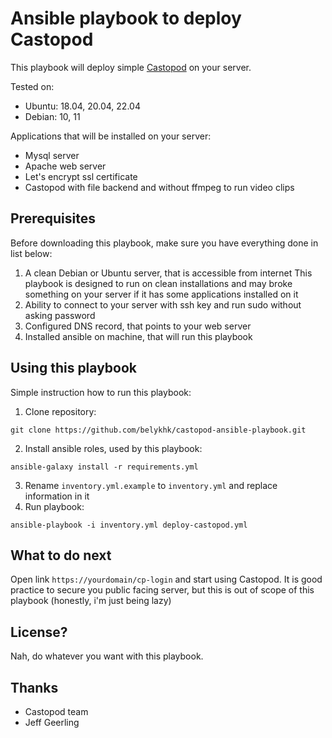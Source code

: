 # Ansible playbook to deploy Castopod
This playbook will deploy simple [Castopod](https://castopod.org/) on your server. 

Tested on: 
 * Ubuntu: 18.04, 20.04, 22.04
 * Debian: 10, 11

Applications that will be installed on your server:
 * Mysql server 
 * Apache web server
 * Let's encrypt ssl certificate 
 * Castopod with file backend and without ffmpeg to run video clips

## Prerequisites
Before downloading this playbook, make sure you have everything done in list below:

 1. A clean Debian or Ubuntu server, that is accessible from internet
 This playbook is designed to run on clean installations and may broke something on your server if it has some applications installed on it
 2. Ability to connect to your server with ssh key and run sudo without asking password 
 3. Configured DNS record, that points to your web server
 4. Installed ansible on machine, that will run this playbook

## Using this playbook
Simple instruction how to run this playbook:

 1. Clone repository:
 ```
 git clone https://github.com/belykhk/castopod-ansible-playbook.git
 ```
 2. Install ansible roles, used by this playbook:
 ```
 ansible-galaxy install -r requirements.yml
 ```
 3. Rename `inventory.yml.example` to `inventory.yml` and replace information in it 
 4. Run playbook:
 ```
 ansible-playbook -i inventory.yml deploy-castopod.yml
 ```

## What to do next
Open link `https://yourdomain/cp-login` and start using Castopod. It is good practice to secure you public facing server, but this is out of scope of this playbook (honestly, i'm just being lazy)

## License?
Nah, do whatever you want with this playbook. 

## Thanks
 * Castopod team 
 * Jeff Geerling 
